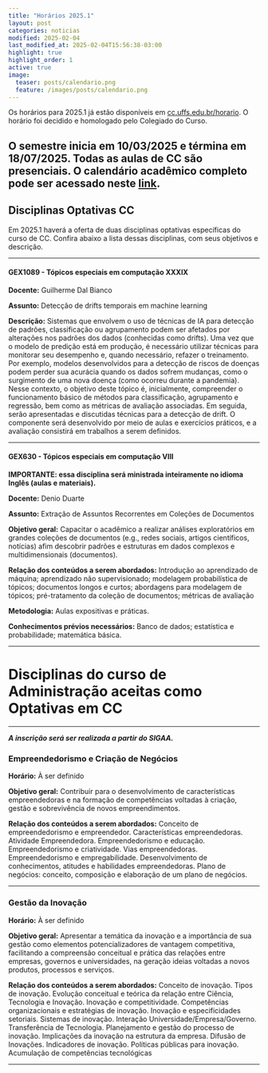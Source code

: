```yaml
---
title: "Horários 2025.1"
layout: post
categories: noticias
modified: 2025-02-04
last_modified_at: 2025-02-04T15:56:38-03:00
highlight: true
highlight_order: 1
active: true
image:
  teaser: posts/calendario.png
  feature: /images/posts/calendario.png
---
```


Os horários para 2025.1 já estão disponíveis em [cc.uffs.edu.br/horario](https://cc.uffs.edu.br/horario/). O horário foi decidido e homologado pelo Colegiado do Curso.

## O semestre inicia em 10/03/2025 e términa em 18/07/2025. **Todas as aulas de CC são presenciais**. O calendário acadêmico completo pode ser acessado neste [link](https://www.uffs.edu.br/UFFS/atos-normativos/portaria/gr/2024-3805).

## Disciplinas Optativas CC

Em 2025.1 haverá a oferta de duas disciplinas optativas específicas do curso de CC. Confira abaixo a lista dessas disciplinas, com seus objetivos e descrição.

---

#### GEX1089 - Tópicos especiais em computação XXXIX

**Docente:** Guilherme Dal Bianco

**Assunto:** Detecção de drifts temporais em machine learning

**Descrição:**
Sistemas que envolvem o uso de técnicas de IA para detecção de padrões, classificação ou agrupamento podem ser afetados por alterações nos padrões dos dados (conhecidas como drifts). Uma vez que o modelo de predição está em produção, é necessário utilizar técnicas para monitorar seu desempenho e, quando necessário, refazer o treinamento. Por exemplo, modelos desenvolvidos para a detecção de riscos de doenças podem perder sua acurácia quando os dados sofrem mudanças, como o surgimento de uma nova doença (como ocorreu durante a pandemia). Nesse contexto, o objetivo deste tópico é, inicialmente, compreender o funcionamento básico de métodos para classificação, agrupamento e regressão, bem como as métricas de avaliação associadas. Em seguida, serão apresentadas e discutidas técnicas para a detecção de drift. O componente será desenvolvido por meio de aulas e exercícios práticos, e a avaliação consistirá em trabalhos a serem definidos.

---

#### GEX630 - Tópicos especiais em computação VIII
**IMPORTANTE: essa disciplina será ministrada inteiramente no idioma Inglês (aulas e materiais).**

**Docente:** Denio Duarte

**Assunto:** Extração de Assuntos Recorrentes em Coleções de Documentos

**Objetivo geral:** Capacitar o acadêmico a realizar análises exploratórios em grandes coleções de documentos (e.g., redes sociais, artigos científicos, notícias) afim descobrir padrões e estruturas em dados complexos e multidimensionais (documentos).

**Relação dos conteúdos a serem abordados:** Introdução ao aprendizado de máquina; aprendizado não supervisionado; modelagem probabilística de tópicos; documentos longos e curtos; abordagens para modelagem de tópicos; pré-tratamento da coleção de documentos; métricas de avaliação

**Metodologia:** Aulas expositivas e práticas.

**Conhecimentos prévios necessários:** Banco de dados; estatística e probabilidade; matemática básica.

---

# Disciplinas do curso de Administração aceitas como Optativas em CC

---

**_A inscrição será ser realizada a partir do SIGAA._**

### Empreendedorismo e Criação de Negócios

**Horário:** À ser definido

**Objetivo geral:** Contribuir para o desenvolvimento de características empreendedoras e na formação de competências voltadas à criação, gestão e sobrevivência de novos empreendimentos.

**Relação dos conteúdos a serem abordados:** Conceito de empreendedorismo e empreendedor. Características empreendedoras. Atividade Empreendedora. Empreendedorismo e educação. Empreendedorismo e criatividade. Vias empreendedoras. Empreendedorismo e empregabilidade. Desenvolvimento de conhecimentos, atitudes e habilidades empreendedoras. Plano de negócios: conceito, composição e elaboração de um plano de negócios.

---

### Gestão da Inovação

**Horário:** À ser definido

**Objetivo geral:** Apresentar a temática da inovação e a importância de sua gestão como elementos potencializadores de vantagem competitiva, facilitando a compreensão conceitual e prática das relações entre empresas, governos e universidades, na geração ideias voltadas a novos produtos, processos e serviços.

**Relação dos conteúdos a serem abordados:** Conceito de inovação. Tipos de inovação. Evolução conceitual e teórica da relação entre Ciência, Tecnologia e Inovação. Inovação e competitividade. Competências organizacionais e estratégias de inovação. Inovação e especificidades setoriais. Sistemas de inovação. Interação Universidade/Empresa/Governo. Transferência de Tecnologia. Planejamento e gestão do processo de inovação. Implicações da inovação na estrutura da empresa. Difusão de Inovações. Indicadores de inovação. Políticas públicas para inovação. Acumulação de competências tecnológicas

---
